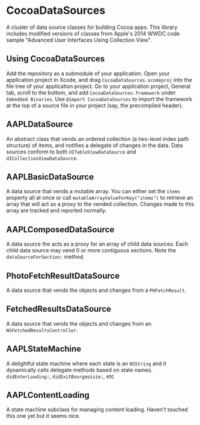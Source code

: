 CocoaDataSources
================

A cluster of data source classes for building Cocoa apps. This library includes modified versions of classes from Apple's 2014 WWDC code sample "Advanced User Interfaces Using Collection View".

## Using CocoaDataSources

Add the repository as a submodule of your application. Open your application project in Xcode, and drag `CocoaDataSources.xcodeproj` into the file tree of your application project. Go to your application project, General tab, scroll to the bottom, and add `CocoaDataSources.framework` under `Embedded Binaries`. Use `@import CocoaDataSources` to import the framework at the top of a source file in your project (say, the precompiled header).

## AAPLDataSource

An abstract class that vends an ordered collection (a two-level index path structure) of items, and notifies a delegate of changes in the data. Data sources conform to both `UITableViewDataSource` and `UICollectionViewDataSource`.

## AAPLBasicDataSource

A data source that vends a mutable array. You can either set the `items` property all at once or call `mutableArrayValueForKey("items")` to retrieve an array that will act as a proxy to the vended collection. Changes made to this array are tracked and reported normally.

## AAPLComposedDataSource

A data source the acts as a proxy for an array of child data sources. Each child data source may vend 0 or more contiguous sections. Note the `dataSourceForSection:` method.

## PhotoFetchResultDataSource

A data source that vends the objects and changes from a `PHFetchResult`.

## FetchedResultsDataSource

A data source that vends the objects and changes from an `NSFetchedResultsController`.

## AAPLStateMachine 

A delightful state machine where each state is an `NSString` and it dynamically calls delegate methods based on state names. `didEnterLoading:`, `didExitBourgeoisie:`, etc

## AAPLContentLoading

A state machine subclass for managing content loading. Haven't touched this one yet but it seems nice.
